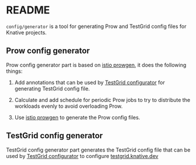 # README

`config/generator` is a tool for generating Prow and TestGrid config files for
Knative projects.

## Prow config generator

Prow config generator part is based on [istio prowgen](https://github.com/istio/test-infra/tree/master/tools/prowgen),
it does the following things:

1. Add annotations that can be used by [TestGrid
   configurator](https://github.com/kubernetes/test-infra/tree/master/testgrid/cmd/configurator)
   for generating TestGrid config file.

1. Calculate and add schedule for periodic Prow jobs to try to distribute the
   workloads evenly to avoid overloading Prow.

1. Use [istio
   prowgen](https://github.com/istio/test-infra/tree/master/tools/prowgen) to
   generate the Prow config files.

## TestGrid config generator

TestGrid config generator part generates the TestGrid config file that can be
used by
[TestGrid configurator](https://github.com/kubernetes/test-infra/tree/master/testgrid/cmd/configurator)
to configure [testgrid.knative.dev](https://testgrid.knative.dev)
